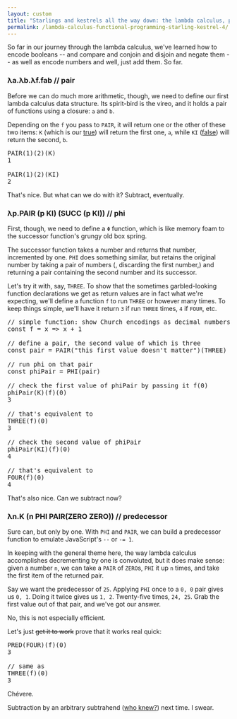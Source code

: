 ```yaml
---
layout: custom
title: "Starlings and kestrels all the way down: the lambda calculus, part iv"
permalink: /lambda-calculus-functional-programming-starling-kestrel-4/
---
```

<script src="/scripts/lambda.js"></script>

So far in our journey through the lambda calculus, we've learned how to encode booleans -- and compare and conjoin and disjoin and negate them -- as well as encode numbers and well, just add them. So far.

### λa.λb.λf.fab // pair

Before we can do much more arithmetic, though, we need to define our first lambda calculus data structure. Its spirit-bird is the vireo, and it holds a pair of functions using a closure: `a` and `b`.

<div class="lambda-div" id="lambda-pair">
</div>

Depending on the `f` you pass to `PAIR`, it will return one or the other of these two items: `K` (which is our <a href="/lambda-calculus-functional-programming-starling-kestrel-1#lambda-kestrel" target="\_blank" rel="noopener noreferrer">true</a>) will return the first one, `a`, while `KI` (<a href="/lambda-calculus-functional-programming-starling-kestrel-1#lambda-kite" target="\_blank" rel="noopener noreferrer">false</a>) will return the second, `b`.

<pre class="prettyprint">
PAIR(1)(2)(K)
1

PAIR(1)(2)(KI)
2
</pre>

That's nice. But what can we do with it? Subtract, eventually.

### λp.PAIR (p KI) (SUCC (p KI)) // phi

First, though, we need to define a `Φ` function, which is like memory foam to the successor function's grungy old box spring.

<div class="lambda-div" id="lambda-phi">
</div>

The successor function takes a number and returns that number, incremented by one. `PHI` does something similar, but retains the original number by taking a pair of numbers (, discarding the first number,) and returning a pair containing the second number and its successor.

Let's try it with, say, `THREE`. To show that the sometimes garbled-looking function declarations we get as return values are in fact what we're expecting, we'll define a function `f` to run `THREE` or however many times. To keep things simple, we'll have it return `3` if run `THREE` times, `4` if `FOUR`, etc.

<pre class="prettyprint">
// simple function: show Church encodings as decimal numbers
const f = x => x + 1

// define a pair, the second value of which is three
const pair = PAIR("this first value doesn't matter")(THREE)

// run phi on that pair
const phiPair = PHI(pair)

// check the first value of phiPair by passing it f(0)
phiPair(K)(f)(0)
3

// that's equivalent to
THREE(f)(0)
3

// check the second value of phiPair
phiPair(KI)(f)(0)
4

// that's equivalent to
FOUR(f)(0)
4
</pre>

That's also nice. Can we subtract now?

### λn.K (n PHI PAIR(ZERO ZERO)) // predecessor

Sure can, but only by one. With `PHI` and `PAIR`, we can build a predecessor function to emulate JavaScript's `--` or `-= 1`.

In keeping with the general theme here, the way lambda calculus accomplishes decrementing by one is convoluted, but it does make sense: given a number `n`, we can take a `PAIR` of `ZERO`s, `PHI` it up `n` times, and take the first item of the returned pair.

Say we want the predecessor of `25`. Applying `PHI` once to a `0, 0` pair gives us `0, 1`. Doing it twice gives us `1, 2`. Twenty-five times, `24, 25`. Grab the first value out of that pair, and we've got our answer.

No, this is not especially efficient.

<div class="lambda-div" id="lambda-predecessor">
</div>

Let's just ~~get it to work~~ prove that it works real quick:

<pre class="prettyprint">
PRED(FOUR)(f)(0)
3

// same as
THREE(f)(0)
3
</pre>

Chévere.

Subtraction by an arbitrary subtrahend (<a href="https://en.wiktionary.org/wiki/subtrahend" target="\_blank" rel="noopener noreferrer">who knew?</a>) next time. I swear.
